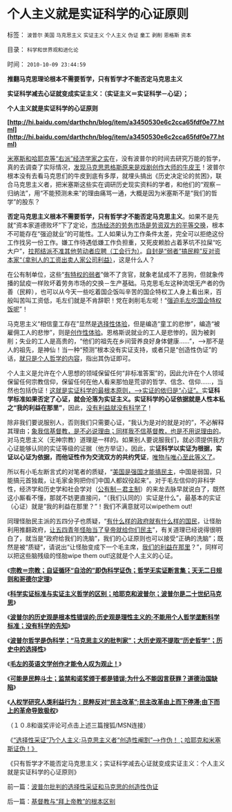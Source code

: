 # 个人主义就是实证科学的心证原则

标签： `波普尔` `美国` `马克思主义` `实证主义` `个人主义` `伪证` `童工` `剥削` `恩格斯` `资本` 

目录： `科学和世界观和进化论`

时间： `2010-10-09 23:44:59`

**推翻马克思理论根本不需要哲学，只有哲学才不能否定马克思主义**

**实证科学减去心证就变成实证主义：（实证主义＝实证科学－心证）；**

**个人主义就是实证科学的心证原则**

**[http://hi.baidu.com/darthchn/blog/item/a3450530e6c2cca65fdf0e77.html](http://hi.baidu.com/darthchn/blog/item/a3450530e6c2cca65fdf0e77.html)**

[米塞斯和哈耶克等“右派”经济学家之实](../../../2010/1/25/弗里德曼和哈耶克批判的是中国的右派.md)在，没有波普尔的时间去研究万能的哲学，真的去调查了实际情况，[发现马克思恩格斯原来是戏剧创作大师的牛皮王](../../../2009/8/22/刀笔吏之史诗与史实.md)！波普尔根本没有去看马克思们的牛皮到底有多厚，就埋头搞出《历史决定论的贫困》，联合马克思主义者，把米塞斯这些实在调研历史现实资料的学者，和他们的“观察－归纳法”，用“不能预测未来”的理由痛骂一通，大概是因为米塞斯不是“我们的哲学”的股东？

**否定马克思主义根本不需要哲学，只有哲学才不能否定马克思主义**。如果不是先就“资本家道德败坏”下了定论，[市场经济的劳务市场是劳资双方的平等交换](../../../2009/10/15/人权是生产的要素，劳动者和资本家的相生关系.md)，根本不可能存在“强迫就业”的可能性。工人如果认为工作条件太差，完全可以拒绝这份工作找另一份工作。嫌工作待遇低嫌工作负担重，又死皮赖脸占着茅坑不拉屎“吃大户”，[拉邦结派不准其他劳动者应聘（工会行为）](../../../2010/1/26/工会构成劳动力和就业托拉斯垄断的后果.md)。[自封是“弱者”搞民粹”反对资本家“（拿别人的工资出卖人家公司利益）](../../../2010/1/26/民营企业资本是中国的弱势群体.md)，这是什么人？

在公有制单位，这些“[有特权的弱者](http://hi.baidu.com/darthchn/blog/item/e35371948a360a42d1135e84.html)”做不了贪官，就象老鼠成不了恶狗，但就象传播的鼠疫一样败坏着劳务市场的交换－生产基础。马克思毛左这种流氓无产者的伪善（民粹），也可以从今天一些吃着国企饭叫辛苦的国企特权工人身上看出来，百般叫苦叫工资低，毛左们就是不肯辞职！党在剥削毛左呢！“[强迫毛左吃国企特权饭呢](../../../2010/9/25/最大规模的国企特权集团是高校.md)”！

马克思主义“相信童工存在”显然是[选择性体验](../../../2009/4/4/期望，预期和选择性体验；有调查也没有发言权.md)，但是编造“童工的悲惨”，编造“被雇佣工人的悲惨”，则是[创作性体验](../../../2010/10/9/波普尔批判的选择性采证和马克思的创造性伪证.md)。恩格斯说就业的工人是悲惨的，因为被剥削；失业的工人是高贵的，“他们的祖先在乡间营养良好身体健康……”，——>那不是人的祖先，是神仙！当一种“预测”根本没有实证支持，或者只是“创造性伪证”的话，[就只是个人哲学的内容](../../../2010/2/12/哲学是“岂有此理”的学问.md)，指出其伪证即可。

个人主义是允许在个人思想的领域保留任何“非标准答案”的，因此允许在个人领域保留任何宗教信仰，保留任何在他人看来那怕是荒谬的哲学、信念、信仰……，当然也包括伪证！[这就是实证科学的最根本原则，——>实证的依归是“心证”。](../../../2009/7/28/美国资产阶级实用主义反动哲学.md)实**证科学标准如果否定了心证，就会沦落为实证主义。实证科学的心证依据就是人性本私之“我的利益在那里”**，因此，[没有利益就没有科学了](../../../2010/3/9/没有利益就没有科学.md)！

除非我们要说服别人，否则我们只需要心证，“我认为是对的就是对的”，不必解释其理由；[象我信基督教，是不必说理由；同样我不信基督教，也是不用说理由的](../../../2009/2/18/进化论的科学性；回应马恩基督教的质难.md)。对马克思主义（无神宗教）道理是一样的。如果别人要说服我们，就必须提供我方心证能够认同的实证等级的证据（他方举证）。因此，实**证科学以实证为根据，实证以心证为依据，而他证性作为交流双方的共约凭证**，[唯物与唯心至此等义了](http://blog.sina.com.cn/s/blog_5563a64d0100f8ud.html)。

所以有小毛左断言式的对笔者的质疑，“[美国是强国才能搞民主](http://darthvad.blog.sohu.com/136334412.html)，中国是弱国，只能搞元首独裁，让毛家金狗把你们中国人都奴役起来”。对于毛左信仰的非科学性，经济学和历史学和社会学对（[公有制－君主制](../../../2010/8/12/公有制的合理稳定的政体是君主制;君主和贵族是死对头.md)）的来龙去脉早就说白了，既然这小厮看不懂，那就不妨更直接问，“（我们认同的）实证是什么”，最基本的实证（心证）就是“我的利益在那里？”！我们不满意就可以wipethem out!

同理怪胎民主派的五四分子也质疑，“[有什么样的政府就有什么样的国民](../../../2010/6/1/民主不允许意识形态口号;不要再搞政治运动.md)，让怪胎利用推翻政府，[让五四青年怪胎当了皇帝就给你们民主](http://cid-36d976e82bb7123d.spaces.live.com/blog/cns!36D976E82BB7123D!921.entry)”，有关道理已经说得很明白了，就当是“政府给我们的洗脑”，我们的心证原则也可以接受“正确的洗脑”；既然是被“质疑”，请说出“让怪胎变成下一个毛主席，[我们的利益在那里](http://blog.sina.com.cn/s/blog_5563a64d0100dfvx.html)？”，同样可以把这些脑残级的怪胎wipe them out!这就是个人主义的心证。

《[**宗教＝宗教；自证循环“自洽的”即伪科学证伪；哲学无实证断言集；天无二日规则和哥德尔定理**](../../../2010/10/6/有神论的宗教是哲学，无神论的哲学是宗教.md)》

《[**科学实证标准与实证主义哲学的区别；哈耶克和波普尔；波普尔是二十世纪马克思**](../../../2010/10/7/科学实证标准与实证主义哲学的区别.md)》

《[**波普尔的历史观是根本性错误的;历史观是理性主义的;不能用个人哲学垄断科学标准；没有科学的先知**](../../../2010/10/7/波普尔历史观是错误的，理性主义的；.md)》

《[**波普尔哲学是伪科学；“马克思主义的批判家”；大历史观不提取“历史哲学”；历史中的选择性**](../../../2010/10/7/波普尔哲学本身是伪科学;.md)》

《[**毛左的英语文学创作才能令人叹为观止！**](http://darthvad.blog.sohu.com/160783254.html)》

《[**可能是民粹斗士；监禁和诺奖颁于都是错误;为什么不能因言获罪？道德治国缺陷**](http://cid-36d976e82bb7123d.spaces.live.com/blog/cns!36D976E82BB7123D!1897.entry)》

《[**人权学研究人类利益行为：民粹反对“民主改革”;民主改革由上而下停滞;由下而上的革命导致极权**](http://darthvad.blog.sohu.com/160783537.html)》

（１０.8和谐奖评论可点击上述三篇搜狐/MSN连接）

《[“选择性采证”乃个人主义;马克思主义者“创造性阉割”——>作伪！；哈耶克和米塞斯证伪！》](../../../2010/10/9/波普尔批判的选择性采证和马克思的创造性伪证.md)

《只有哲学才不能否定马克思主义；实证科学减去心证就变成实证主义：个人主义就是实证科学的心证原则》



前一篇：[波普尔批判的选择性采证和马克思的创造性伪证](../../../2010/10/9/波普尔批判的选择性采证和马克思的创造性伪证.md)

后一篇：[基督教与“拜上帝教”的根本区别](../../../2010/10/10/基督教与“拜上帝教”的根本区别.md)